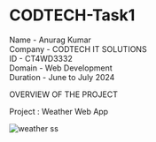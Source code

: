 # CODTECH-Task1



Name - Anurag Kumar      
Company - CODTECH IT SOLUTIONS      
ID - CT4WD3332       
Domain - Web Development      
Duration - June to July 2024       



OVERVIEW OF THE PROJECT

Project : Weather Web App

![weather ss](https://github.com/user-attachments/assets/715521ea-1d6f-48d3-bfd0-571aa08f28cd)
